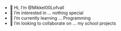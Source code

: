 - 👋 Hi, I’m @Mikkel00Lofvall
- 👀 I’m interested in ... nothing special
- 🌱 I’m currently learning ... Programming
- 💞️ I’m looking to collaborate on ... my school projects

<!---
Mikkel00Lofvall/Mikkel00Lofvall is a ✨ special ✨ repository because its `README.md` (this file) appears on your GitHub profile.
You can click the Preview link to take a look at your changes.
--->
